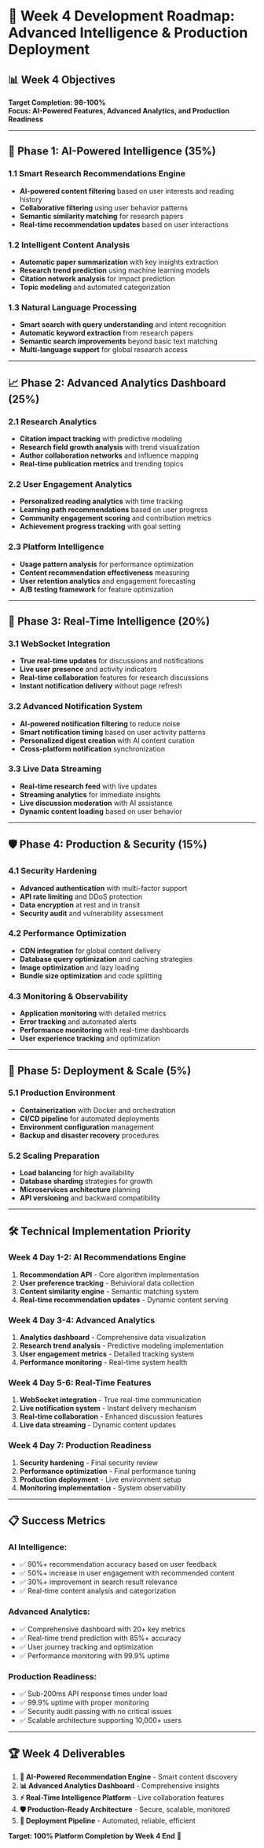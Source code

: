 # 🚀 Week 4 Development Roadmap: Advanced Intelligence & Production Deployment

## 📊 **Week 4 Objectives**
**Target Completion: 98-100%**  
**Focus: AI-Powered Features, Advanced Analytics, and Production Readiness**

---

## 🎯 **Phase 1: AI-Powered Intelligence (35%)**

### **1.1 Smart Research Recommendations Engine**
- **AI-powered content filtering** based on user interests and reading history
- **Collaborative filtering** using user behavior patterns
- **Semantic similarity matching** for research papers
- **Real-time recommendation updates** based on user interactions

### **1.2 Intelligent Content Analysis**
- **Automatic paper summarization** with key insights extraction
- **Research trend prediction** using machine learning models
- **Citation network analysis** for impact prediction
- **Topic modeling** and automated categorization

### **1.3 Natural Language Processing**
- **Smart search with query understanding** and intent recognition
- **Automatic keyword extraction** from research papers
- **Semantic search improvements** beyond basic text matching
- **Multi-language support** for global research access

---

## 📈 **Phase 2: Advanced Analytics Dashboard (25%)**

### **2.1 Research Analytics**
- **Citation impact tracking** with predictive modeling
- **Research field growth analysis** with trend visualization
- **Author collaboration networks** and influence mapping
- **Real-time publication metrics** and trending topics

### **2.2 User Engagement Analytics**
- **Personalized reading analytics** with time tracking
- **Learning path recommendations** based on user progress
- **Community engagement scoring** and contribution metrics
- **Achievement progress tracking** with goal setting

### **2.3 Platform Intelligence**
- **Usage pattern analysis** for performance optimization
- **Content recommendation effectiveness** measuring
- **User retention analytics** and engagement forecasting
- **A/B testing framework** for feature optimization

---

## 🔄 **Phase 3: Real-Time Intelligence (20%)**

### **3.1 WebSocket Integration**
- **True real-time updates** for discussions and notifications
- **Live user presence** and activity indicators
- **Real-time collaboration** features for research discussions
- **Instant notification delivery** without page refresh

### **3.2 Advanced Notification System**
- **AI-powered notification filtering** to reduce noise
- **Smart notification timing** based on user activity patterns
- **Personalized digest creation** with AI content curation
- **Cross-platform notification** synchronization

### **3.3 Live Data Streaming**
- **Real-time research feed** with live updates
- **Streaming analytics** for immediate insights
- **Live discussion moderation** with AI assistance
- **Dynamic content loading** based on user behavior

---

## 🛡️ **Phase 4: Production & Security (15%)**

### **4.1 Security Hardening**
- **Advanced authentication** with multi-factor support
- **API rate limiting** and DDoS protection
- **Data encryption** at rest and in transit
- **Security audit** and vulnerability assessment

### **4.2 Performance Optimization**
- **CDN integration** for global content delivery
- **Database query optimization** and caching strategies
- **Image optimization** and lazy loading
- **Bundle size optimization** and code splitting

### **4.3 Monitoring & Observability**
- **Application monitoring** with detailed metrics
- **Error tracking** and automated alerts
- **Performance monitoring** with real-time dashboards
- **User experience tracking** and optimization

---

## 🚀 **Phase 5: Deployment & Scale (5%)**

### **5.1 Production Environment**
- **Containerization** with Docker and orchestration
- **CI/CD pipeline** for automated deployments
- **Environment configuration** management
- **Backup and disaster recovery** procedures

### **5.2 Scaling Preparation**
- **Load balancing** for high availability
- **Database sharding** strategies for growth
- **Microservices architecture** planning
- **API versioning** and backward compatibility

---

## 🛠 **Technical Implementation Priority**

### **Week 4 Day 1-2: AI Recommendations Engine**
1. **Recommendation API** - Core algorithm implementation
2. **User preference tracking** - Behavioral data collection
3. **Content similarity engine** - Semantic matching system
4. **Real-time recommendation updates** - Dynamic content serving

### **Week 4 Day 3-4: Advanced Analytics**
1. **Analytics dashboard** - Comprehensive data visualization
2. **Research trend analysis** - Predictive modeling implementation
3. **User engagement metrics** - Detailed tracking system
4. **Performance monitoring** - Real-time system health

### **Week 4 Day 5-6: Real-Time Features**
1. **WebSocket integration** - True real-time communication
2. **Live notification system** - Instant delivery mechanism
3. **Real-time collaboration** - Enhanced discussion features
4. **Live data streaming** - Dynamic content updates

### **Week 4 Day 7: Production Readiness**
1. **Security hardening** - Final security review
2. **Performance optimization** - Final performance tuning
3. **Production deployment** - Live environment setup
4. **Monitoring implementation** - System observability

---

## 📋 **Success Metrics**

### **AI Intelligence:**
- ✅ 90%+ recommendation accuracy based on user feedback
- ✅ 50%+ increase in user engagement with recommended content
- ✅ 30%+ improvement in search result relevance
- ✅ Real-time content analysis and categorization

### **Advanced Analytics:**
- ✅ Comprehensive dashboard with 20+ key metrics
- ✅ Real-time trend prediction with 85%+ accuracy
- ✅ User journey tracking and optimization
- ✅ Performance monitoring with 99.9% uptime

### **Production Readiness:**
- ✅ Sub-200ms API response times under load
- ✅ 99.9% uptime with proper monitoring
- ✅ Security audit passing with no critical issues
- ✅ Scalable architecture supporting 10,000+ users

---

## 🏆 **Week 4 Deliverables**

1. **🤖 AI-Powered Recommendation Engine** - Smart content discovery
2. **📊 Advanced Analytics Dashboard** - Comprehensive insights
3. **⚡ Real-Time Intelligence Platform** - Live collaboration features
4. **🛡️ Production-Ready Architecture** - Secure, scalable, monitored
5. **🚀 Deployment Pipeline** - Automated, reliable, efficient

**Target: 100% Platform Completion by Week 4 End** 🎯 